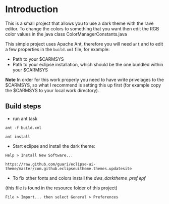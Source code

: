 # Introduction

This is a small project that allows you to use a dark theme with the rave editor. 
To change the colors to something that you want then edit the RGB color values in the java class 
ColorManagerConstants.java

This simple project uses Apache Ant, therefore you will need `ant` and to edit a few properties in the `build.xml` file, for example:
* Path to your $CARMSYS 
* Path to your eclipse installation, which should be the one bundled within your $CARMSYS

**Note** In order for this work properly you need to have write privelages to the $CARMSYS, 
so what I recommend is setting this up first (for example copy the $CARMSYS to your local work directory).


## Build steps

* run ant task

`ant -f build.xml`

`ant install`

* Start eclipse and install the dark theme:

`Help > Install New Software...`

`https://raw.github.com/guari/eclipse-ui-theme/master/com.github.eclipseuitheme.themes.updatesite`

* To fix other fonts and colors install the *dws_darktheme_pref.epf*

(this file is found in the resource folder of this project)

`File > Import... then select General > Preferences`


